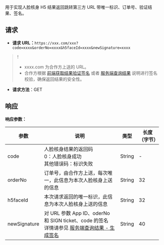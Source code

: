 用于实现人脸核身 H5 结果返回跳转第三方 URL 带唯一标识、订单号、验证结果、签名。
## 请求
- **请求 URL：**`https://xxx.com/xxx?code=xxxx&orderNo=xxxx&h5faceId=xxxx&newSignature=xxxx`
>!
>- xxxx.com 为合作方上送的 URL。
>- 合作方根据 [前端获取结果验证签名]() 或者 [服务端查询结果]() 说明进行签名校验，确保返回结果的安全性。
- **请求方法**：GET

## 响应
**响应参数：**

| 参数           | 说明                                       | 类型   | 长度（字节） |
| ------------ | ---------------------------------------- | ---- | ------ |
| code         | 人脸核身结果的返回码<br/>0：人脸核身成功<br/>其他错误码：标识失败        | String  |    -    |
| orderNo      | 订单号，由合作方上送，每次唯一，此信息为本次人脸核身上送的信息        | String  | 32     |
| h5faceId     | 本次请求返回的唯一标识，此信息为本次人脸核身上送的信息             | String  | 32     |
| newSignature | 对 URL 参数 App ID、oderNo 和 SIGN ticket、code 的签名<br/>详情请参见  [服务端查询结果 - 生成签名]() | String  | 40     |

